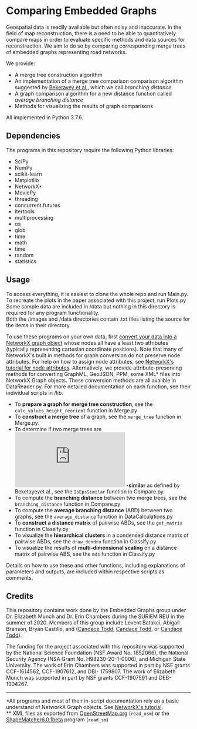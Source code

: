 
# Comparing Embedded Graphs
<!-- title -->
Geospatial data is readily available but often noisy and inaccurate. 
In the field of map reconstruction, there is a need to be able to quantitatively compare maps in order to evaluate specific methods and data sources
for reconstruction. 
We aim to do so by comparing corresponding merge trees of embedded graphs representing road networks.
  
We provide:
- A merge tree construction algorithm
- An implementation of a merge tree comparison comparison algorithm suggested by [Beketavey et al.](https://link.springer.com/chapter/10.1007%2F978-3-319-04099-8_10 "Measuring the Distance Between Merge Trees"), which we call *branching distance*
- A graph comparison algorithm for a new distance function called *average branching distance*
- Methods for visualizing the results of graph comparisons  
  
All implemented in Python 3.7.6.
<!-- Methods for converting different data formats into NetworkX graph objects? -->

<!--## Using this repository
Should you use the source code and/or data from this site, please cite also the following paper? -->

## Dependencies
The programs in this repository require the following Python libraries:

- SciPy  
- NumPy  
- scikit-learn  
- Matplotlib  
- NetworkX*
- MoviePy
- threading 
- concurrent.futures
- itertools
- multiprocessing
- os
- glob
- time  
- math  
- time
- random
- statistics

## Usage
To access everything, it is easiest to clone the whole repo and run Main.py. 
To recreate the plots in the paper associated with this project, run Plots.py  
Some sample data are included in /data but nothing in this directory is required for any program functionality.  
Both the /images and /data directories contain .txt files listing the source for the items in their directory.

To use these programs on your own data, first [convert your data into a NetworkX graph object](https://networkx.github.io/documentation/stable/reference/readwrite/index.html) whose nodes all have a least two attributes (typically representing cartesian coordinate positions). Note that many of NetworkX's built in methods for graph conversion do not preserve node attributes. For help on how to assign node attributes, see [NetworkX's tutorial for node attributes](https://networkx.github.io/documentation/networkx-1.10/tutorial/tutorial.html#adding-attributes-to-graphs-nodes-and-edges "NetworkX Tutorial: Adding attributes to graphs, nodes, and edges"). Alternatively, we provide attribute-preserving methods for converting GraphML, GeoJSON, PPM, some XML* files into NetworkX Graph objects. These conversion methods are all avalible in DataReader.py. For more detailed documentation on each function, see their individual scripts in /lib.

- To **prepare a graph for merge tree construction**, see the `calc_values_height_reorient` function in Merge.py
- To **construct a merge tree** of a graph, see the `merge_tree` function in Merge.py.  
- To determine if two merge trees are ![](http://latex.codecogs.com/gif.latex?%5Cvarepsilon) **-similar** as defined by Beketayevet al., see the `IsEpsSimilar` function in Compare.py.
- To compute the **branching distance** between two merge trees, see the `branching_distance` function in Compare.py  
- To compute the **average branching distance** (ABD) between two graphs, see the `average_distance` function in DataCalculations.py  
- To **construct a distance matrix** of pairwise ABDs, see the `get_matrix` function in Classify.py  
- To visualize the **hierarchical clusters** in a condensed distance matrix of pairwise ABDs, see the `draw_dendro` function in Classify.py  
- To visualize the results of **multi-dimensional scaling** on a distance matrix of pairwise ABS, see the `mds` function in Classify.py  
  
Details on how to use these and other functions, including explanations of parameters and outputs, are included within respective scripts as comments.  

## Credits
This repository contains work done by the Embedded Graphs group under Dr. Elizabeth Munch and Dr. Erin Chambers during the SURIEM REU in the summer of 2020. 
Members of this group include Levent Batakci, Abigail Branson, Bryan Castillo, and ([Candace Todd](https://www.linkedin.com/in/candace-todd "Candace Todd's LinkedIn Profile"), [Candace Todd](https://github.com/CLTodd "Candace Todd's GitHub Profile"), or [Candace Todd](mailto:clt5441@psu.edu)).
<!-- list our institution? linkedin? -->
  
The funding for the project associated with this repository was supported by the National Science Foundation (NSF Award No. 1852066), the National Security Agency (NSA Grant No. H98230-20-1-0006), and Michigan State University. 
The work of Erin Chambers was supported in part by NSF grants CCF-1614562, CCF-1907612, and DBI-
1759807. The work of Elizabeth Munch was supported in part by NSF grants CCF-1907591 and DEB-
1904267.
  
---
\*All programs and most of their in-script documentation rely on a basic understand of NetworkX Graph objects. See [NetworkX's tutorial](https://networkx.github.io/documentation/stable/tutorial.html "NetworkX Tutorial").  
\*\* XML files as exported from [OpenStreetMap.org](https://www.openstreetmap.org/export#map=15/37.9966/23.7486 "OpenStreetMap.org") (`read_osm`) or the [ShapeMatcher6.0.1beta](http://www.cs.toronto.edu/~dmac/ShapeMatcher) program (`read_sm`)
<!-- ShapeMatcher -->
<!-- data sources -->
